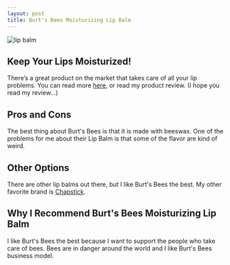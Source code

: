```yaml
---
layout: post
title: Burt's Bees Moisturizing Lip Balm
---
```


![lip balm](/images/bbimg1.jpg)

## Keep Your Lips Moisturized!

There’s a great product on the market that takes care of all your lip problems. You can read more [here](https://www.burtsbees.com/lip-care/lip-balm/), or read my product review. (I hope you read my review...)

## Pros and Cons

The best thing about Burt's Bees is that it is made with beeswax. One of the problems for me about their Lip Balm is that some of the flavor are kind of weird.

## Other Options

There are other lip balms out there, but I like Burt's Bees the best. My other favorite brand is [Chapstick](https://www.powder.com/stories/reflections-with-suzy-chapstick-chaffee/).

## Why I Recommend Burt's Bees Moisturizing Lip Balm

I like Burt's Bees the best because I want to support the people who take care of bees. Bees are in danger around the world and I like Burt's Bees business model. 
